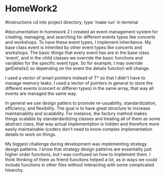 # HomeWork2

#instructions
cd into project directory,
type 'make run' in terminal

#documentation
In homework 2 I created an event management system for creating, managing, and searching for different events types like concerts and workshops. To have these event types, I implement inheritance. My base class event is inherited by other event types like concerts and workshops. The basic things that every event has are in the base class 'event', and in the child classes we override the basic functions and variables for the specific event type. So for example, I may override getDetails() so depending on the event the details function will change.

I used a vector of smart pointers instead of T* so that I didn't have to manage memory leaks. I used a vector of pointers in general to store the different events (concert or differen types) in the same array, that way all events are managed the same way.

In general we use design patters to promote re-usuability, standardization, efficiency, and flexibility. The goal is to have great structure to increase maintainablity and scalability. For instance, the factory method makes things scalable by standardardizing classes and treating all of them as some abstract class, that way actual implementation is hidden and therefore more easily maintainable (coders don't need to know complex implementation details to work on things.

My biggest challenge during development was implementing strategy design patterns. I know that strategy design patterns are essentailly just higher order functions, but I was confused on how to implement them. I think thinking of them as friend funcitons helped a lot, as in ways we could include functions in other files without interacting with some complicated hiearchy.
